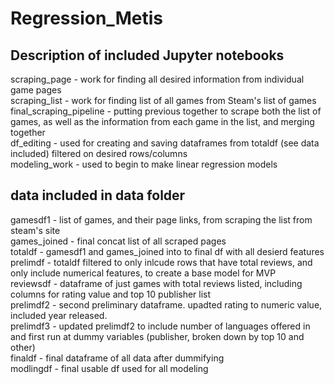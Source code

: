 # Regression_Metis

## Description of included Jupyter notebooks

scraping_page - work for finding all desired information from individual game pages <br>
scraping_list - work for finding list of all games from Steam's list of games <br>
final_scraping_pipeline - putting previous together to scrape both the list of games, as well as the information from each game in the list, and merging together<br>
df_editing - used for creating and saving dataframes from totaldf (see data included) filtered on desired rows/columns<br>
modeling_work - used to begin to make linear regression models



## data included in data folder

gamesdf1 - list of games, and their page links,  from scraping the list from steam's site<br>
games_joined - final concat list of all scraped pages<br>
totaldf - gamesdf1 and games_joined into to final df with all desierd features<br>
prelimdf - totaldf filtered to only inlcude rows that have total reviews, and only include numerical features, to create a base model for MVP<br>
reviewsdf - dataframe of just games with total reviews listed, including columns for rating value and top 10 publisher list<br>
prelimdf2 - second preliminary dataframe. upadted rating to numeric value, included year released.<br>
prelimdf3 - updated prelimdf2 to include number of languages offered in and first run at dummy variables (publisher, broken down by top 10 and other)<br>
finaldf - final dataframe of all data after dummifying<br>
modlingdf - final usable df used for all modeling

